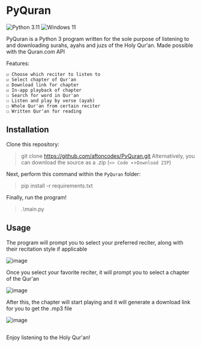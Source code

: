 # PyQuran
![Python 3.11](https://img.shields.io/badge/Python>=3.11-light_green?logo=python) ![Windows 11](https://img.shields.io/badge/Windows-11-blue?logo=windows)

PyQuran is a Python 3 program written for the sole purpose of listening to and downloading surahs, ayahs and juzs of the Holy Qur'an. Made possible with the Quran.com API

Features:
```
☑ Choose which reciter to listen to
☑ Select chapter of Qur'an
☑ Download link for chapter
☑ In-app playback of chapter
☐ Search for word in Qur'an
☐ Listen and play by verse (ayah)
☐ Whole Qur'an from certain reciter
☐ Written Qur'an for reading
```

## Installation
Clone this repository:
> git clone https://github.com/aftoncodes/PyQuran.git
Alternatively, you can download the source as a .zip (`<> Code ▾`>`Download ZIP`)

Next, perform this command within the `PyQuran` folder:
> pip install -r requirements.txt

Finally, run the program!
> .\main.py


## Usage
The program will prompt you to select your preferred reciter, along with their recitation style if applicable

![image](https://github.com/aftoncodes/PyQuran/assets/107783820/7dc1dc6d-3e16-42ef-b3d4-200f44d4c229)


Once you select your favorite reciter, it will prompt you to select a chapter of the Qur'an

![image](https://github.com/aftoncodes/PyQuran/assets/107783820/f162525d-5764-470a-8282-96ca0c4a0f7d)


After this, the chapter will start playing and it will generate a download link for you to get the .mp3 file

![image](https://github.com/aftoncodes/PyQuran/assets/107783820/c2010cb8-9b8d-4151-a41f-19e9942fa569)

## 
Enjoy listening to the Holy Qur'an!


